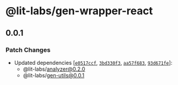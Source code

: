# @lit-labs/gen-wrapper-react

## 0.0.1

### Patch Changes

- Updated dependencies [[`e0517ccf`](https://github.com/lit/lit/commit/e0517ccf79d983a8d6ec53969f29e130830fe3e8), [`3bd330f3`](https://github.com/lit/lit/commit/3bd330f3db4c2f618181b8602563db3ab879f33d), [`aa57f683`](https://github.com/lit/lit/commit/aa57f6838fa12ec0cb1d1ea0a108edeef67b9ede), [`93d671fe`](https://github.com/lit/lit/commit/93d671feab82688a79fc60ba22cf204fa4ca02ec)]:
  - @lit-labs/analyzer@0.2.0
  - @lit-labs/gen-utils@0.0.1

